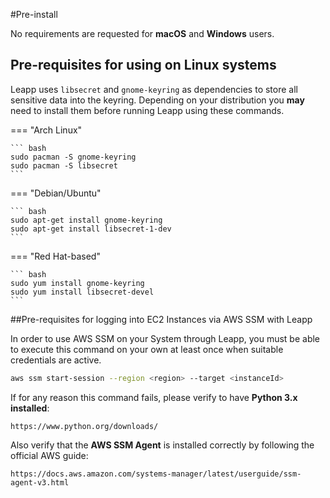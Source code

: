#Pre-install

No requirements are requested for **macOS** and **Windows** users.

## Pre-requisites for using on Linux systems
Leapp uses `libsecret` and `gnome-keyring` as dependencies to store all sensitive data into the keyring.
Depending on your distribution you **may** need to install them before running Leapp using these commands.

=== "Arch Linux"

    ``` bash
    sudo pacman -S gnome-keyring
    sudo pacman -S libsecret
    ```

=== "Debian/Ubuntu"

    ``` bash
    sudo apt-get install gnome-keyring
    sudo apt-get install libsecret-1-dev
    ```
=== "Red Hat-based"

    ``` bash
    sudo yum install gnome-keyring
    sudo yum install libsecret-devel
    ```


##Pre-requisites for logging into EC2 Instances via AWS SSM with Leapp 

In order to use AWS SSM on your System through Leapp, you must be able to execute this command 
on your own at least once when suitable credentials are active.

```bash
aws ssm start-session --region <region> --target <instanceId>
```

If for any reason this command fails, please verify to have **Python 3.x installed**:

```
https://www.python.org/downloads/
```

Also verify that the **AWS SSM Agent** is installed correctly by following the official AWS guide:

```
https://docs.aws.amazon.com/systems-manager/latest/userguide/ssm-agent-v3.html
```
